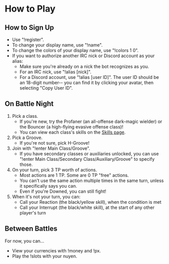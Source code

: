 # How to Play

## How to Sign Up
* Use "!register".
* To change your display name, use "!name".
* To change the colors of your display name, use "!colors 1 0".
* If you want to authorize another IRC nick or Discord account as your alias:
	* Make sure you're already on a nick the bot recognizes as you.
	* For an IRC nick, use "!alias [nick]".
	* For a Discord account, use "!alias [user ID]". The user ID should be an 18-digit number-- you can find it by clicking your avatar, then selecting "Copy User ID".

## On Battle Night
1. Pick a class.
	* If you're new, try the Profaner (an all-offense dark-magic wielder) or the Bouncer (a high-flying evasive offense class)!
	* You can view each class's skills on the [Skills page](skills.html).
2. Pick a Groove.
	* If you're not sure, pick H-Groove!
3. Join with "!enter Main Class/Groove".
	* If you have secondary classes or auxiliaries unlocked, you can use "!enter Main Class/Secondary Class/Auxiliary/Groove" to specify those.
4. On your turn, pick 3 TP worth of actions.
	* Most actions are 1 TP. Some are 0 TP "free" actions.
	* You can't use the same action multiple times in the same turn, unless it specifically says you can.
	* Even if you're Downed, you can still fight!
5. When it's not your turn, you can:
	* Call your Reaction (the black/yellow skill), when the condition is met
	* Call your Interrupt (the black/white skill), at the start of any other player's turn

## Between Battles
For now, you can...
* View your currencies with !money and !px.
* Play the !slots with your nuyen.
